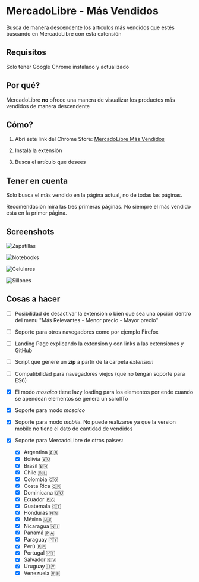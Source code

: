 # MercadoLibre - Más Vendidos
Busca de manera descendente los artículos más vendidos que estés buscando en MercadoLibre con esta extensión

## Requisitos
Solo tener Google Chrome instalado y actualizado

## Por qué?
MercadoLibre **no** ofrece una manera de visualizar los productos más vendidos de manera descendente

## Cómo?
1. Abrí este link del Chrome Store: [MercadoLibre Más Vendidos](https://chrome.google.com/webstore/detail/mercadolibre-m%C3%A1s-vendido/ecmfdhafogloeacbceakgefanbkocdhk)

2. Instalá la extensión

3. Busca el artículo que desees

## Tener en cuenta
Solo busca el más vendido en la página actual, no de todas las páginas. 

Recomendación mira las tres primeras páginas. No siempre el más vendido esta en la primer página.

## Screenshots
![Zapatillas](http://i.imgur.com/1riXJmR.png "Zapatillas")


![Notebooks](http://i.imgur.com/cGcTIlG.png "Notebooks")


![Celulares](http://i.imgur.com/D2Jfpy1.png "Celulares")


![Sillones](http://i.imgur.com/En2ywJJ.png "Sillones")

## Cosas a hacer
* [ ] Posibilidad de desactivar la extensión o bien que sea una opción dentro del menu "Más Relevantes - Menor precio - Mayor precio"

* [ ] Soporte para otros navegadores como por ejemplo Firefox

* [ ] Landing Page explicando la extension y con links a las extensiones y GitHub

* [ ] Script que genere un **zip** a partir de la carpeta _extension_

* [ ] Compatibilidad para navegadores viejos (que no tengan soporte para ES6)

* [x] El modo _mosaico_ tiene lazy loading para los elementos por ende cuando se apendean elementos se genera un scrollTo

* [x] Soporte para modo _mosaico_

* [x] Soporte para modo _mobile_. No puede realizarse ya que la version mobile no tiene el dato de cantidad de vendidos

* [x] Soporte para MercadoLibre de otros países:
  * [x] Argentina 🇦🇷
  * [x] Bolivia 🇧🇴
  * [x] Brasil 🇧🇷
  * [x] Chile 🇨🇱
  * [x] Colombia 🇨🇴
  * [x] Costa Rica 🇨🇷
  * [x] Dominicana 🇩🇴
  * [x] Ecuador 🇪🇨
  * [x] Guatemala 🇬🇹
  * [x] Honduras 🇭🇳
  * [x] México 🇲🇽
  * [x] Nicaragua 🇳🇮
  * [x] Panamá 🇵🇦
  * [x] Paraguay 🇵🇾
  * [x] Perú 🇵🇪
  * [x] Portugal 🇵🇹
  * [x] Salvador 🇸🇻
  * [x] Uruguay 🇺🇾
  * [x] Venezuela 🇻🇪
